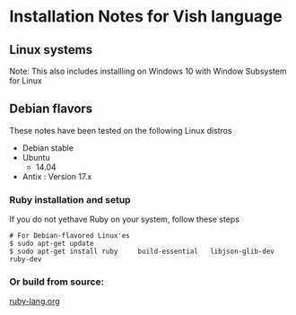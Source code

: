 # Installation Notes for Vish language

## Linux systems

Note: This also includes installling on Windows 10 with Window Subsystem for Linux

## Debian flavors

These notes have been tested on the following Linux distros

- Debian stable
- Ubuntu
  * 14.04
- Antix : Version 17.x

### Ruby installation and setup

If you do not yethave  Ruby on your system, follow these steps

```
# For Debian-flavored Linux'es
$ sudo apt-get update
$ sudo apt-get install ruby     build-essential   libjson-glib-dev   ruby-dev 
```

### Or build from source:

[ruby-lang.org](https://www.ruby-lang.org/en/)
